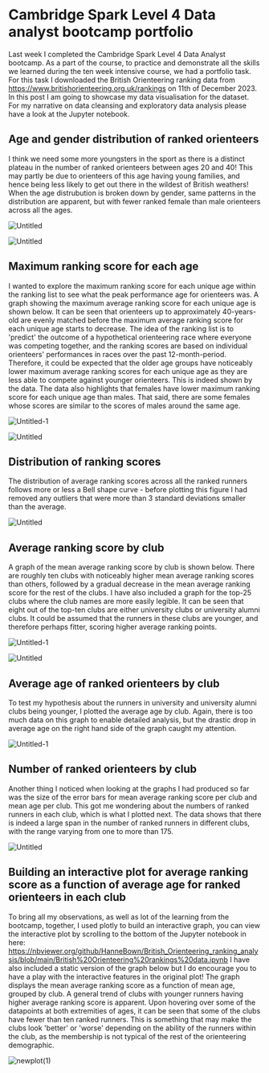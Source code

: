 # Cambridge Spark Level 4 Data analyst bootcamp portfolio

Last week I completed the Cambridge Spark Level 4 Data Analyst bootcamp. As a part of the course, to practice and demonstrate all the skills we learned during the ten week intensive course, we had a portfolio task. For this task I downloaded the British Orienteering ranking data from https://www.britishorienteering.org.uk/rankings on 11th of December 2023. In this post I am going to showcase my data visualisation for the dataset. For my narrative on data cleansing and exploratory data analysis please have a look at the Jupyter notebook.

## Age and gender distribution of ranked orienteers

I think we need some more youngsters in the sport as there is a distinct plateau in the number of ranked orienteers between ages 20 and 40! This may partly be due to orienteers of this age having young families, and hence being less likely to get out there in the wildest of British weathers! When the age distrubution is broken down by gender, same patterns in the distribution are apparent, but with fewer ranked female than male orienteers across all the ages.

![Untitled](https://github.com/HanneBown/British_orienteering_ranking_data_analysis/assets/153863652/49b63b5e-2d3d-49c5-9829-6d85b987eb01)

![Untitled](https://github.com/HanneBown/British_orienteering_ranking_data_analysis/assets/153863652/8fc3a0e5-bd5e-4775-bd10-8396062b315f)

## Maximum ranking score for each age

I wanted to explore the maximum ranking score for each unique age within the ranking list to see what the peak performance age for orienteers was. A graph showing the maximum average ranking score for each unique age is shown below. It can be seen that orienteers up to approximately 40-years-old are evenly matched before the maximum average ranking score for each unique age starts to decrease. The idea of the ranking list is to 'predict' the outcome of a hypothetical orienteering race where everyone was competing together, and the ranking scores are based on individual orienteers' performances in races over the past 12-month-period. Therefore, it could be expected that the older age groups have noticeably lower maximum average ranking scores for each unique age as they are less able to compete against younger orienteers. This is indeed shown by the data. The data also highlights that females have lower maximum ranking score for each unique age than males. That said, there are some females whose scores are similar to the scores of males around the same age. 

![Untitled-1](https://github.com/HanneBown/British_orienteering_ranking_data_analysis/assets/153863652/805d647d-1784-4d5f-b100-655491afb3af)

![Untitled](https://github.com/HanneBown/British_orienteering_ranking_data_analysis/assets/153863652/217ef682-b1dd-4f85-99e0-b10e2116866b)

## Distribution of ranking scores 

The distribution of average ranking scores across all the ranked runners follows more or less a Bell shape curve - before plotting this figure I had removed any outliers that were more than 3 standard deviations smaller than the average.

![Untitled](https://github.com/HanneBown/British_orienteering_ranking_data_analysis/assets/153863652/6bacc7af-594b-4ae1-badd-eeab92f3d28a)

## Average ranking score by club

A graph of the mean average ranking score by club is shown below. There are roughly ten clubs with noticeably higher mean average ranking scores than others, followed by a gradual decrease in the mean average ranking score for the rest of the clubs. I have also included a graph for the top-25 clubs where the club names are more easily legible. It can be seen that eight out of the top-ten clubs are either university clubs or university alumni clubs. It could be assumed that the runners in these clubs are younger, and therefore perhaps fitter, scoring higher average ranking points. 

![Untitled-1](https://github.com/HanneBown/British_orienteering_ranking_data_analysis/assets/153863652/05aa8d08-bbb7-4014-ba18-e36cf161596c)

![Untitled](https://github.com/HanneBown/British_orienteering_ranking_data_analysis/assets/153863652/a5814871-9403-469b-b9b1-0ad80624f199)

## Average age of ranked orienteers by club

To test my hypothesis about the runners in university and university alumni clubs being younger, I plotted the average age by club. Again, there is too much data on this graph to enable detailed analysis, but the drastic drop in average age on the right hand side of the graph caught my attention. 

![Untitled-1](https://github.com/HanneBown/British_orienteering_ranking_data_analysis/assets/153863652/d45ae0ef-5130-4b37-8412-3b05daf033b6)

## Number of ranked orienteers by club

Another thing I noticed when looking at the graphs I had produced so far was the size of the error bars for mean average ranking score per club and mean age per club. This got me wondering about the numbers of ranked runners in each club, which is what I plotted next. The data shows that there is indeed a large span in the number of ranked runners in different clubs, with the range varying from one to more than 175. 

![Untitled](https://github.com/HanneBown/British_orienteering_ranking_data_analysis/assets/153863652/635ad654-b982-4b80-8d5b-218a7ca8d6c4)

## Building an interactive plot for average ranking score as a function of average age for ranked orienteers in each club

To bring all my observations, as well as lot of the learning from the bootcamp, together, I used plotly to build an interactive graph, you can view the interactive plot by scrolling to the bottom of the Jupyter notebook in here: https://nbviewer.org/github/HanneBown/British_Orienteering_ranking_analysis/blob/main/British%20Orienteering%20rankings%20data.ipynb 
I have also included a static version of the graph below but I do encourage you to have a play with the interactive features in the original plot! The graph displays the mean average ranking score as a function of mean age, grouped by club. A general trend of clubs with younger runners having higher average ranking score is apparent. Upon hovering over some of the datapoints at both extremities of ages, it can be seen that some of the clubs have fewer than ten ranked runners. This is something that may make the clubs look 'better' or 'worse' depending on the ability of the runners within the club, as the membership is not typical of the rest of the orienteering demographic.

![newplot(1)](https://github.com/HanneBown/British_orienteering_ranking_data_analysis/assets/153863652/b60e7dfc-affb-4f53-9657-70f1dca5028b)

